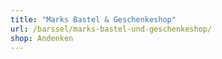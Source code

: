 ```yaml
---
title: "Marks Bastel & Geschenkeshop"
url: /barssel/marks-bastel-und-geschenkeshop/
shop: Andenken
---
```

